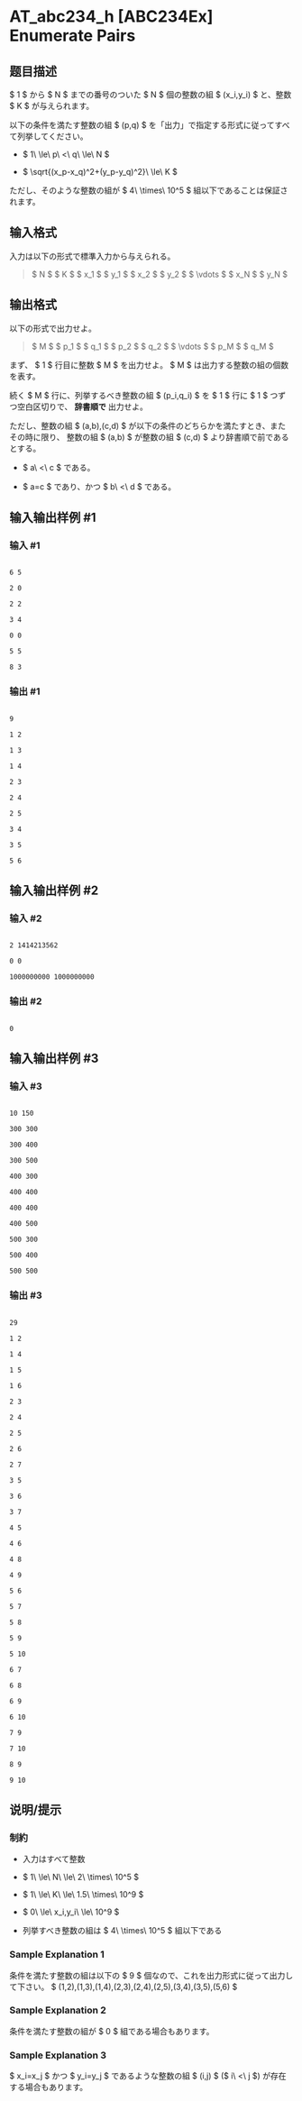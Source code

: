 # AT_abc234_h [ABC234Ex] Enumerate Pairs

## 题目描述

[problemUrl]: https://atcoder.jp/contests/abc234/tasks/abc234_h

$ 1 $ から $ N $ までの番号のついた $ N $ 個の整数の組 $ (x_i,y_i) $ と、整数 $ K $ が与えられます。  
 以下の条件を満たす整数の組 $ (p,q) $ を「出力」で指定する形式に従ってすべて列挙してください。

- $ 1\ \le\ p\ <\ q\ \le\ N $
- $ \sqrt{(x_p-x_q)^2+(y_p-y_q)^2}\ \le\ K $

ただし、そのような整数の組が $ 4\ \times\ 10^5 $ 組以下であることは保証されます。

## 输入格式

入力は以下の形式で標準入力から与えられる。

> $ N $ $ K $ $ x_1 $ $ y_1 $ $ x_2 $ $ y_2 $ $ \vdots $ $ x_N $ $ y_N $

## 输出格式

以下の形式で出力せよ。

> $ M $ $ p_1 $ $ q_1 $ $ p_2 $ $ q_2 $ $ \vdots $ $ p_M $ $ q_M $

まず、 $ 1 $ 行目に整数 $ M $ を出力せよ。 $ M $ は出力する整数の組の個数を表す。  
 続く $ M $ 行に、列挙するべき整数の組 $ (p_i,q_i) $ を $ 1 $ 行に $ 1 $ つずつ空白区切りで、 **辞書順で** 出力せよ。  
 ただし、整数の組 $ (a,b),(c,d) $ が以下の条件のどちらかを満たすとき、またその時に限り、 整数の組 $ (a,b) $ が整数の組 $ (c,d) $ より辞書順で前であるとする。

- $ a\ <\ c $ である。
- $ a=c $ であり、かつ $ b\ <\ d $ である。

## 输入输出样例 #1

### 输入 #1

```
6 5
2 0
2 2
3 4
0 0
5 5
8 3
```

### 输出 #1

```
9
1 2
1 3
1 4
2 3
2 4
2 5
3 4
3 5
5 6
```

## 输入输出样例 #2

### 输入 #2

```
2 1414213562
0 0
1000000000 1000000000
```

### 输出 #2

```
0
```

## 输入输出样例 #3

### 输入 #3

```
10 150
300 300
300 400
300 500
400 300
400 400
400 400
400 500
500 300
500 400
500 500
```

### 输出 #3

```
29
1 2
1 4
1 5
1 6
2 3
2 4
2 5
2 6
2 7
3 5
3 6
3 7
4 5
4 6
4 8
4 9
5 6
5 7
5 8
5 9
5 10
6 7
6 8
6 9
6 10
7 9
7 10
8 9
9 10
```

## 说明/提示

### 制約

- 入力はすべて整数
- $ 1\ \le\ N\ \le\ 2\ \times\ 10^5 $
- $ 1\ \le\ K\ \le\ 1.5\ \times\ 10^9 $
- $ 0\ \le\ x_i,y_i\ \le\ 10^9 $
- 列挙すべき整数の組は $ 4\ \times\ 10^5 $ 組以下である

### Sample Explanation 1

条件を満たす整数の組は以下の $ 9 $ 個なので、これを出力形式に従って出力して下さい。 $ (1,2),(1,3),(1,4),(2,3),(2,4),(2,5),(3,4),(3,5),(5,6) $

### Sample Explanation 2

条件を満たす整数の組が $ 0 $ 組である場合もあります。

### Sample Explanation 3

$ x_i=x_j $ かつ $ y_i=y_j $ であるような整数の組 $ (i,j) $ ($ i\ <\ j $) が存在する場合もあります。